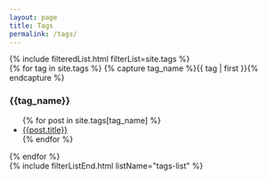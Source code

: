 ```yaml
---
layout: page
title: Tags
permalink: /tags/
---
```


<div id="archives">
{% include filteredList.html filterList=site.tags %}

<div id="tags-list">
    {% for tag in site.tags %}
    {% capture tag_name %}{{ tag | first }}{% endcapture %}
        <div id="{{ tag_name | slugize }}" class="list">
            <h3 class="tags-head">{{tag_name}}</h3>
            <ul>
            {% for post in site.tags[tag_name] %}
                <li><a href="{{ site.baseurl }}{{ post.url }}">{{post.title}}</a></li>
            {% endfor %}
            </ul>
        </div>
    {% endfor %}


</div>
</div>
{% include filterListEnd.html listName="tags-list" %}